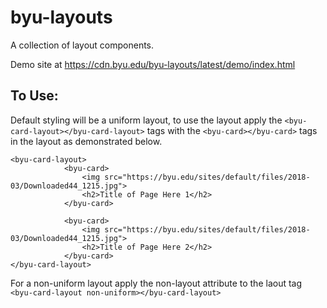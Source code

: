 # byu-layouts
A collection of layout components.

Demo site at <a href="https://cdn.byu.edu/byu-layouts/latest/demo/index.html">https://cdn.byu.edu/byu-layouts/latest/demo/index.html</a>

## To Use:

Default styling will be a uniform layout, to use the layout apply the `<byu-card-layout></byu-card-layout>` tags with the `<byu-card></byu-card>`
tags in the layout as demonstrated below.

```
<byu-card-layout>
            <byu-card>
                <img src="https://byu.edu/sites/default/files/2018-03/Downloaded44_1215.jpg">
                <h2>Title of Page Here 1</h2>
            </byu-card>

            <byu-card>
                <img src="https://byu.edu/sites/default/files/2018-03/Downloaded44_1215.jpg">
                <h2>Title of Page Here 2</h2>
            </byu-card>
</byu-card-layout>
```
For a non-uniform layout apply the non-layout attribute to the laout tag `<byu-card-layout non-uniform></byu-card-layout>`